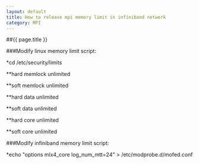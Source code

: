 ```yaml
---
layout: default
title: How to release mpi memory limit in infiniband network
category: MPI
---
```


##{{ page.title }}

###Modify linux memory limit script:

*cd /etc/security/limits

*\*hard memlock unlimited

*\*soft memlock unlimited

*\*hard data unlimited

*\*soft data unlimited

*\*hard core unlimited

*\*soft core unlimited

###Modify infiniband memory limit script:

*echo "options mlx4_core log_num_mtt=24" > /etc/modprobe.d/mofed.conf
